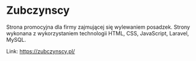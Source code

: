 # Zubczynscy
Strona promocyjna dla firmy zajmującej się wylewaniem posadzek. 
Strony wykonana z wykorzystaniem technologii HTML, CSS, JavaScript, Laravel, MySQL.

Link: https://zubczynscy.pl/
